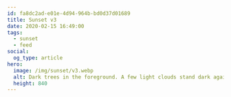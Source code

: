 ```yaml
---
id: fa8dc2ad-e01e-4d94-964b-bd0d37d01689
title: Sunset v3
date: 2020-02-15 16:49:00
tags:
  - sunset
  - feed
social:
  og_type: article
hero:
  image: /img/sunset/v3.webp
  alt: Dark trees in the foreground. A few light clouds stand dark against the orange sky.
  height: 840
---
```


